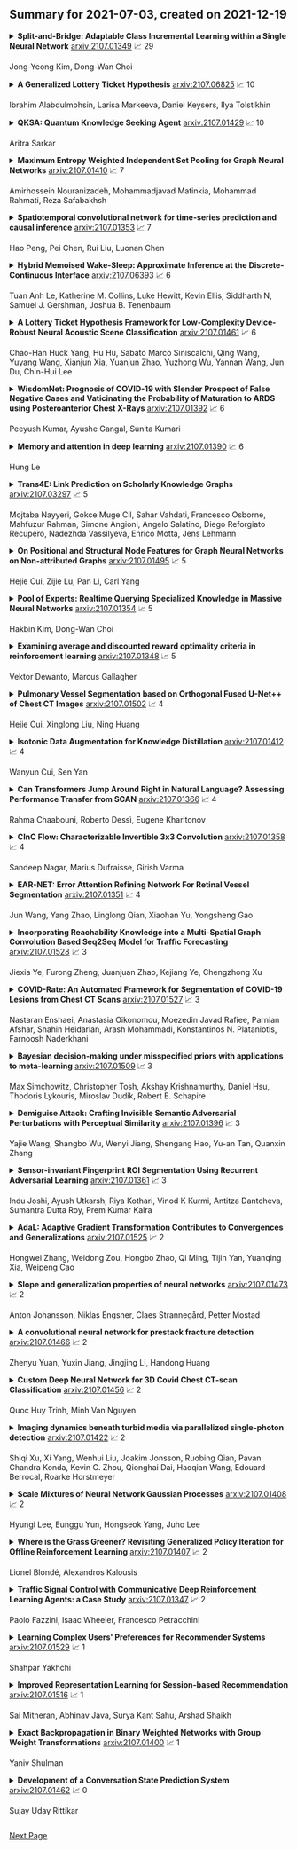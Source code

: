 ## Summary for 2021-07-03, created on 2021-12-19


<details><summary><b>Split-and-Bridge: Adaptable Class Incremental Learning within a Single Neural Network</b>
<a href="https://arxiv.org/abs/2107.01349">arxiv:2107.01349</a>
&#x1F4C8; 29 <br>
<p>Jong-Yeong Kim, Dong-Wan Choi</p></summary>
<p>

**Abstract:** Continual learning has been a major problem in the deep learning community, where the main challenge is how to effectively learn a series of newly arriving tasks without forgetting the knowledge of previous tasks. Initiated by Learning without Forgetting (LwF), many of the existing works report that knowledge distillation is effective to preserve the previous knowledge, and hence they commonly use a soft label for the old task, namely a knowledge distillation (KD) loss, together with a class label for the new task, namely a cross entropy (CE) loss, to form a composite loss for a single neural network. However, this approach suffers from learning the knowledge by a CE loss as a KD loss often more strongly influences the objective function when they are in a competitive situation within a single network. This could be a critical problem particularly in a class incremental scenario, where the knowledge across tasks as well as within the new task, both of which can only be acquired by a CE loss, is essentially learned due to the existence of a unified classifier. In this paper, we propose a novel continual learning method, called Split-and-Bridge, which can successfully address the above problem by partially splitting a neural network into two partitions for training the new task separated from the old task and re-connecting them for learning the knowledge across tasks. In our thorough experimental analysis, our Split-and-Bridge method outperforms the state-of-the-art competitors in KD-based continual learning.

</p>
</details>

<details><summary><b>A Generalized Lottery Ticket Hypothesis</b>
<a href="https://arxiv.org/abs/2107.06825">arxiv:2107.06825</a>
&#x1F4C8; 10 <br>
<p>Ibrahim Alabdulmohsin, Larisa Markeeva, Daniel Keysers, Ilya Tolstikhin</p></summary>
<p>

**Abstract:** We introduce a generalization to the lottery ticket hypothesis in which the notion of "sparsity" is relaxed by choosing an arbitrary basis in the space of parameters. We present evidence that the original results reported for the canonical basis continue to hold in this broader setting. We describe how structured pruning methods, including pruning units or factorizing fully-connected layers into products of low-rank matrices, can be cast as particular instances of this "generalized" lottery ticket hypothesis. The investigations reported here are preliminary and are provided to encourage further research along this direction.

</p>
</details>

<details><summary><b>QKSA: Quantum Knowledge Seeking Agent</b>
<a href="https://arxiv.org/abs/2107.01429">arxiv:2107.01429</a>
&#x1F4C8; 10 <br>
<p>Aritra Sarkar</p></summary>
<p>

**Abstract:** In this article we present the motivation and the core thesis towards the implementation of a Quantum Knowledge Seeking Agent (QKSA). QKSA is a general reinforcement learning agent that can be used to model classical and quantum dynamics. It merges ideas from universal artificial general intelligence, constructor theory and genetic programming to build a robust and general framework for testing the capabilities of the agent in a variety of environments. It takes the artificial life (or, animat) path to artificial general intelligence where a population of intelligent agents are instantiated to explore valid ways of modelling the perceptions. The multiplicity and survivability of the agents are defined by the fitness, with respect to the explainability and predictability, of a resource-bounded computational model of the environment. This general learning approach is then employed to model the physics of an environment based on subjective observer states of the agents. A specific case of quantum process tomography as a general modelling principle is presented. The various background ideas and a baseline formalism are discussed in this article which sets the groundwork for the implementations of the QKSA that are currently in active development.

</p>
</details>

<details><summary><b>Maximum Entropy Weighted Independent Set Pooling for Graph Neural Networks</b>
<a href="https://arxiv.org/abs/2107.01410">arxiv:2107.01410</a>
&#x1F4C8; 7 <br>
<p>Amirhossein Nouranizadeh, Mohammadjavad Matinkia, Mohammad Rahmati, Reza Safabakhsh</p></summary>
<p>

**Abstract:** In this paper, we propose a novel pooling layer for graph neural networks based on maximizing the mutual information between the pooled graph and the input graph. Since the maximum mutual information is difficult to compute, we employ the Shannon capacity of a graph as an inductive bias to our pooling method. More precisely, we show that the input graph to the pooling layer can be viewed as a representation of a noisy communication channel. For such a channel, sending the symbols belonging to an independent set of the graph yields a reliable and error-free transmission of information. We show that reaching the maximum mutual information is equivalent to finding a maximum weight independent set of the graph where the weights convey entropy contents. Through this communication theoretic standpoint, we provide a distinct perspective for posing the problem of graph pooling as maximizing the information transmission rate across a noisy communication channel, implemented by a graph neural network. We evaluate our method, referred to as Maximum Entropy Weighted Independent Set Pooling (MEWISPool), on graph classification tasks and the combinatorial optimization problem of the maximum independent set. Empirical results demonstrate that our method achieves the state-of-the-art and competitive results on graph classification tasks and the maximum independent set problem in several benchmark datasets.

</p>
</details>

<details><summary><b>Spatiotemporal convolutional network for time-series prediction and causal inference</b>
<a href="https://arxiv.org/abs/2107.01353">arxiv:2107.01353</a>
&#x1F4C8; 7 <br>
<p>Hao Peng, Pei Chen, Rui Liu, Luonan Chen</p></summary>
<p>

**Abstract:** Making predictions in a robust way is not easy for nonlinear systems. In this work, a neural network computing framework, i.e., a spatiotemporal convolutional network (STCN), was developed to efficiently and accurately render a multistep-ahead prediction of a time series by employing a spatial-temporal information (STI) transformation. The STCN combines the advantages of both the temporal convolutional network (TCN) and the STI equation, which maps the high-dimensional/spatial data to the future temporal values of a target variable, thus naturally providing the prediction of the target variable. From the observed variables, the STCN also infers the causal factors of the target variable in the sense of Granger causality, which are in turn selected as effective spatial information to improve the prediction robustness. The STCN was successfully applied to both benchmark systems and real-world datasets, all of which show superior and robust performance in multistep-ahead prediction, even when the data were perturbed by noise. From both theoretical and computational viewpoints, the STCN has great potential in practical applications in artificial intelligence (AI) or machine learning fields as a model-free method based only on the observed data, and also opens a new way to explore the observed high-dimensional data in a dynamical manner for machine learning.

</p>
</details>

<details><summary><b>Hybrid Memoised Wake-Sleep: Approximate Inference at the Discrete-Continuous Interface</b>
<a href="https://arxiv.org/abs/2107.06393">arxiv:2107.06393</a>
&#x1F4C8; 6 <br>
<p>Tuan Anh Le, Katherine M. Collins, Luke Hewitt, Kevin Ellis, Siddharth N, Samuel J. Gershman, Joshua B. Tenenbaum</p></summary>
<p>

**Abstract:** Modeling complex phenomena typically involves the use of both discrete and continuous variables. Such a setting applies across a wide range of problems, from identifying trends in time-series data to performing effective compositional scene understanding in images. Here, we propose Hybrid Memoised Wake-Sleep (HMWS), an algorithm for effective inference in such hybrid discrete-continuous models. Prior approaches to learning suffer as they need to perform repeated expensive inner-loop discrete inference. We build on a recent approach, Memoised Wake-Sleep (MWS), which alleviates part of the problem by memoising discrete variables, and extend it to allow for a principled and effective way to handle continuous variables by learning a separate recognition model used for importance-sampling based approximate inference and marginalization. We evaluate HMWS in the GP-kernel learning and 3D scene understanding domains, and show that it outperforms current state-of-the-art inference methods.

</p>
</details>

<details><summary><b>A Lottery Ticket Hypothesis Framework for Low-Complexity Device-Robust Neural Acoustic Scene Classification</b>
<a href="https://arxiv.org/abs/2107.01461">arxiv:2107.01461</a>
&#x1F4C8; 6 <br>
<p>Chao-Han Huck Yang, Hu Hu, Sabato Marco Siniscalchi, Qing Wang, Yuyang Wang, Xianjun Xia, Yuanjun Zhao, Yuzhong Wu, Yannan Wang, Jun Du, Chin-Hui Lee</p></summary>
<p>

**Abstract:** We propose a novel neural model compression strategy combining data augmentation, knowledge transfer, pruning, and quantization for device-robust acoustic scene classification (ASC). Specifically, we tackle the ASC task in a low-resource environment leveraging a recently proposed advanced neural network pruning mechanism, namely Lottery Ticket Hypothesis (LTH), to find a sub-network neural model associated with a small amount non-zero model parameters. The effectiveness of LTH for low-complexity acoustic modeling is assessed by investigating various data augmentation and compression schemes, and we report an efficient joint framework for low-complexity multi-device ASC, called \emph{Acoustic Lottery}. Acoustic Lottery could compress an ASC model up to $1/10^{4}$ and attain a superior performance (validation accuracy of 79.4% and Log loss of 0.64) compared to its not compressed seed model. All results reported in this work are based on a joint effort of four groups, namely GT-USTC-UKE-Tencent, aiming to address the "Low-Complexity Acoustic Scene Classification (ASC) with Multiple Devices" in the DCASE 2021 Challenge Task 1a.

</p>
</details>

<details><summary><b>WisdomNet: Prognosis of COVID-19 with Slender Prospect of False Negative Cases and Vaticinating the Probability of Maturation to ARDS using Posteroanterior Chest X-Rays</b>
<a href="https://arxiv.org/abs/2107.01392">arxiv:2107.01392</a>
&#x1F4C8; 6 <br>
<p>Peeyush Kumar, Ayushe Gangal, Sunita Kumari</p></summary>
<p>

**Abstract:** Coronavirus is a large virus family consisting of diverse viruses, some of which disseminate among mammals and others cause sickness among humans. COVID-19 is highly contagious and is rapidly spreading, rendering its early diagnosis of preeminent status. Researchers, medical specialists and organizations all over the globe have been working tirelessly to combat this virus and help in its containment. In this paper, a novel neural network called WisdomNet has been proposed, for the diagnosis of COVID-19 using chest X-rays. The WisdomNet uses the concept of Wisdom of Crowds as its founding idea. It is a two-layered convolutional Neural Network (CNN), which takes chest x-ray images as input. Both layers of the proposed neural network consist of a number of neural networks each. The dataset used for this study consists of chest x-ray images of COVID-19 positive patients, compiled and shared by Dr. Cohen on GitHub, and the chest x-ray images of healthy lungs and lungs affected by viral and bacterial pneumonia were obtained from Kaggle. The network not only pinpoints the presence of COVID-19, but also gives the probability of the disease maturing into Acute Respiratory Distress Syndrome (ARDS). Thus, predicting the progression of the disease in the COVID-19 positive patients. The network also slender the occurrences of false negative cases by employing a high threshold value, thus aids in curbing the spread of the disease and gives an accuracy of 100% for successfully predicting COVID-19 among the chest x-rays of patients affected with COVID-19, bacterial and viral pneumonia.

</p>
</details>

<details><summary><b>Memory and attention in deep learning</b>
<a href="https://arxiv.org/abs/2107.01390">arxiv:2107.01390</a>
&#x1F4C8; 6 <br>
<p>Hung Le</p></summary>
<p>

**Abstract:** Intelligence necessitates memory. Without memory, humans fail to perform various nontrivial tasks such as reading novels, playing games or solving maths. As the ultimate goal of machine learning is to derive intelligent systems that learn and act automatically just like human, memory construction for machine is inevitable. Artificial neural networks model neurons and synapses in the brain by interconnecting computational units via weights, which is a typical class of machine learning algorithms that resembles memory structure. Their descendants with more complicated modeling techniques (a.k.a deep learning) have been successfully applied to many practical problems and demonstrated the importance of memory in the learning process of machinery systems. Recent progresses on modeling memory in deep learning have revolved around external memory constructions, which are highly inspired by computational Turing models and biological neuronal systems. Attention mechanisms are derived to support acquisition and retention operations on the external memory. Despite the lack of theoretical foundations, these approaches have shown promises to help machinery systems reach a higher level of intelligence. The aim of this thesis is to advance the understanding on memory and attention in deep learning. Its contributions include: (i) presenting a collection of taxonomies for memory, (ii) constructing new memory-augmented neural networks (MANNs) that support multiple control and memory units, (iii) introducing variability via memory in sequential generative models, (iv) searching for optimal writing operations to maximise the memorisation capacity in slot-based memory networks, and (v) simulating the Universal Turing Machine via Neural Stored-program Memory-a new kind of external memory for neural networks.

</p>
</details>

<details><summary><b>Trans4E: Link Prediction on Scholarly Knowledge Graphs</b>
<a href="https://arxiv.org/abs/2107.03297">arxiv:2107.03297</a>
&#x1F4C8; 5 <br>
<p>Mojtaba Nayyeri, Gokce Muge Cil, Sahar Vahdati, Francesco Osborne, Mahfuzur Rahman, Simone Angioni, Angelo Salatino, Diego Reforgiato Recupero, Nadezhda Vassilyeva, Enrico Motta, Jens Lehmann</p></summary>
<p>

**Abstract:** The incompleteness of Knowledge Graphs (KGs) is a crucial issue affecting the quality of AI-based services. In the scholarly domain, KGs describing research publications typically lack important information, hindering our ability to analyse and predict research dynamics. In recent years, link prediction approaches based on Knowledge Graph Embedding models became the first aid for this issue. In this work, we present Trans4E, a novel embedding model that is particularly fit for KGs which include N to M relations with N$\gg$M. This is typical for KGs that categorize a large number of entities (e.g., research articles, patents, persons) according to a relatively small set of categories. Trans4E was applied on two large-scale knowledge graphs, the Academia/Industry DynAmics (AIDA) and Microsoft Academic Graph (MAG), for completing the information about Fields of Study (e.g., 'neural networks', 'machine learning', 'artificial intelligence'), and affiliation types (e.g., 'education', 'company', 'government'), improving the scope and accuracy of the resulting data. We evaluated our approach against alternative solutions on AIDA, MAG, and four other benchmarks (FB15k, FB15k-237, WN18, and WN18RR). Trans4E outperforms the other models when using low embedding dimensions and obtains competitive results in high dimensions.

</p>
</details>

<details><summary><b>On Positional and Structural Node Features for Graph Neural Networks on Non-attributed Graphs</b>
<a href="https://arxiv.org/abs/2107.01495">arxiv:2107.01495</a>
&#x1F4C8; 5 <br>
<p>Hejie Cui, Zijie Lu, Pan Li, Carl Yang</p></summary>
<p>

**Abstract:** Graph neural networks (GNNs) have been widely used in various graph-related problems such as node classification and graph classification, where the superior performance is mainly established when natural node features are available. However, it is not well understood how GNNs work without natural node features, especially regarding the various ways to construct artificial ones. In this paper, we point out the two types of artificial node features,i.e., positional and structural node features, and provide insights on why each of them is more appropriate for certain tasks,i.e., positional node classification, structural node classification, and graph classification. Extensive experimental results on 10 benchmark datasets validate our insights, thus leading to a practical guideline on the choices between different artificial node features for GNNs on non-attributed graphs. The code is available at https://github.com/zjzijielu/gnn-exp/.

</p>
</details>

<details><summary><b>Pool of Experts: Realtime Querying Specialized Knowledge in Massive Neural Networks</b>
<a href="https://arxiv.org/abs/2107.01354">arxiv:2107.01354</a>
&#x1F4C8; 5 <br>
<p>Hakbin Kim, Dong-Wan Choi</p></summary>
<p>

**Abstract:** In spite of the great success of deep learning technologies, training and delivery of a practically serviceable model is still a highly time-consuming process. Furthermore, a resulting model is usually too generic and heavyweight, and hence essentially goes through another expensive model compression phase to fit in a resource-limited device like embedded systems. Inspired by the fact that a machine learning task specifically requested by mobile users is often much simpler than it is supported by a massive generic model, this paper proposes a framework, called Pool of Experts (PoE), that instantly builds a lightweight and task-specific model without any training process. For a realtime model querying service, PoE first extracts a pool of primitive components, called experts, from a well-trained and sufficiently generic network by exploiting a novel conditional knowledge distillation method, and then performs our train-free knowledge consolidation to quickly combine necessary experts into a lightweight network for a target task. Thanks to this train-free property, in our thorough empirical study, PoE can build a fairly accurate yet compact model in a realtime manner, whereas it takes a few minutes per query for the other training methods to achieve a similar level of the accuracy.

</p>
</details>

<details><summary><b>Examining average and discounted reward optimality criteria in reinforcement learning</b>
<a href="https://arxiv.org/abs/2107.01348">arxiv:2107.01348</a>
&#x1F4C8; 5 <br>
<p>Vektor Dewanto, Marcus Gallagher</p></summary>
<p>

**Abstract:** In reinforcement learning (RL), the goal is to obtain an optimal policy, for which the optimality criterion is fundamentally important. Two major optimality criteria are average and discounted rewards, where the later is typically considered as an approximation to the former. While the discounted reward is more popular, it is problematic to apply in environments that have no natural notion of discounting. This motivates us to revisit a) the progression of optimality criteria in dynamic programming, b) justification for and complication of an artificial discount factor, and c) benefits of directly maximizing the average reward. Our contributions include a thorough examination of the relationship between average and discounted rewards, as well as a discussion of their pros and cons in RL. We emphasize that average-reward RL methods possess the ingredient and mechanism for developing the general discounting-free optimality criterion (Veinott, 1969) in RL.

</p>
</details>

<details><summary><b>Pulmonary Vessel Segmentation based on Orthogonal Fused U-Net++ of Chest CT Images</b>
<a href="https://arxiv.org/abs/2107.01502">arxiv:2107.01502</a>
&#x1F4C8; 4 <br>
<p>Hejie Cui, Xinglong Liu, Ning Huang</p></summary>
<p>

**Abstract:** Pulmonary vessel segmentation is important for clinical diagnosis of pulmonary diseases, while is also challenging due to the complicated structure. In this work, we present an effective framework and refinement process of pulmonary vessel segmentation from chest computed tomographic (CT) images. The key to our approach is a 2.5D segmentation network applied from three orthogonal axes, which presents a robust and fully automated pulmonary vessel segmentation result with lower network complexity and memory usage compared to 3D networks. The slice radius is introduced to convolve the adjacent information of the center slice and the multi-planar fusion optimizes the presentation of intra- and inter- slice features. Besides, the tree-like structure of the pulmonary vessel is extracted in the post-processing process, which is used for segmentation refining and pruning. In the evaluation experiments, three fusion methods are tested and the most promising one is compared with the state-of-the-art 2D and 3D structures on 300 cases of lung images randomly selected from LIDC dataset. Our method outperforms other network structures by a large margin and achieves by far the highest average DICE score of 0.9272 and precision of 0.9310, as per our knowledge from the pulmonary vessel segmentation models available in the literature.

</p>
</details>

<details><summary><b>Isotonic Data Augmentation for Knowledge Distillation</b>
<a href="https://arxiv.org/abs/2107.01412">arxiv:2107.01412</a>
&#x1F4C8; 4 <br>
<p>Wanyun Cui, Sen Yan</p></summary>
<p>

**Abstract:** Knowledge distillation uses both real hard labels and soft labels predicted by teacher models as supervision. Intuitively, we expect the soft labels and hard labels to be concordant w.r.t. their orders of probabilities. However, we found critical order violations between hard labels and soft labels in augmented samples. For example, for an augmented sample $x=0.7*panda+0.3*cat$, we expect the order of meaningful soft labels to be $P_\text{soft}(panda|x)>P_\text{soft}(cat|x)>P_\text{soft}(other|x)$. But real soft labels usually violate the order, e.g. $P_\text{soft}(tiger|x)>P_\text{soft}(panda|x)>P_\text{soft}(cat|x)$. We attribute this to the unsatisfactory generalization ability of the teacher, which leads to the prediction error of augmented samples. Empirically, we found the violations are common and injure the knowledge transfer. In this paper, we introduce order restrictions to data augmentation for knowledge distillation, which is denoted as isotonic data augmentation (IDA). We use isotonic regression (IR) -- a classic technique from statistics -- to eliminate the order violations. We show that IDA can be modeled as a tree-structured IR problem. We thereby adapt the classical IRT-BIN algorithm for optimal solutions with $O(c \log c)$ time complexity, where $c$ is the number of labels. In order to further reduce the time complexity, we also propose a GPU-friendly approximation with linear time complexity. We have verified on variant datasets and data augmentation techniques that our proposed IDA algorithms effectively increases the accuracy of knowledge distillation by eliminating the rank violations.

</p>
</details>

<details><summary><b>Can Transformers Jump Around Right in Natural Language? Assessing Performance Transfer from SCAN</b>
<a href="https://arxiv.org/abs/2107.01366">arxiv:2107.01366</a>
&#x1F4C8; 4 <br>
<p>Rahma Chaabouni, Roberto Dessì, Eugene Kharitonov</p></summary>
<p>

**Abstract:** Despite their practical success, modern seq2seq architectures are unable to generalize systematically on several SCAN tasks. Hence, it is not clear if SCAN-style compositional generalization is useful in realistic NLP tasks. In this work, we study the benefit that such compositionality brings about to several machine translation tasks. We present several focused modifications of Transformer that greatly improve generalization capabilities on SCAN and select one that remains on par with a vanilla Transformer on a standard machine translation (MT) task. Next, we study its performance in low-resource settings and on a newly introduced distribution-shifted English-French translation task. Overall, we find that improvements of a SCAN-capable model do not directly transfer to the resource-rich MT setup. In contrast, in the low-resource setup, general modifications lead to an improvement of up to 13.1% BLEU score w.r.t. a vanilla Transformer. Similarly, an improvement of 14% in an accuracy-based metric is achieved in the introduced compositional English-French translation task. This provides experimental evidence that the compositional generalization assessed in SCAN is particularly useful in resource-starved and domain-shifted scenarios.

</p>
</details>

<details><summary><b>CInC Flow: Characterizable Invertible 3x3 Convolution</b>
<a href="https://arxiv.org/abs/2107.01358">arxiv:2107.01358</a>
&#x1F4C8; 4 <br>
<p>Sandeep Nagar, Marius Dufraisse, Girish Varma</p></summary>
<p>

**Abstract:** Normalizing flows are an essential alternative to GANs for generative modelling, which can be optimized directly on the maximum likelihood of the dataset. They also allow computation of the exact latent vector corresponding to an image since they are composed of invertible transformations. However, the requirement of invertibility of the transformation prevents standard and expressive neural network models such as CNNs from being directly used. Emergent convolutions were proposed to construct an invertible 3$\times$3 CNN layer using a pair of masked CNN layers, making them inefficient. We study conditions such that 3$\times$3 CNNs are invertible, allowing them to construct expressive normalizing flows. We derive necessary and sufficient conditions on a padded CNN for it to be invertible. Our conditions for invertibility are simple, can easily be maintained during the training process. Since we require only a single CNN layer for every effective invertible CNN layer, our approach is more efficient than emerging convolutions. We also proposed a coupling method, Quad-coupling. We benchmark our approach and show similar performance results to emergent convolutions while improving the model's efficiency.

</p>
</details>

<details><summary><b>EAR-NET: Error Attention Refining Network For Retinal Vessel Segmentation</b>
<a href="https://arxiv.org/abs/2107.01351">arxiv:2107.01351</a>
&#x1F4C8; 4 <br>
<p>Jun Wang, Yang Zhao, Linglong Qian, Xiaohan Yu, Yongsheng Gao</p></summary>
<p>

**Abstract:** The precise detection of blood vessels in retinal images is crucial to the early diagnosis of the retinal vascular diseases, e.g., diabetic, hypertensive and solar retinopathies. Existing works often fail in predicting the abnormal areas, e.g, sudden brighter and darker areas and are inclined to predict a pixel to background due to the significant class imbalance, leading to high accuracy and specificity while low sensitivity. To that end, we propose a novel error attention refining network (ERA-Net) that is capable of learning and predicting the potential false predictions in a two-stage manner for effective retinal vessel segmentation. The proposed ERA-Net in the refine stage drives the model to focus on and refine the segmentation errors produced in the initial training stage. To achieve this, unlike most previous attention approaches that run in an unsupervised manner, we introduce a novel error attention mechanism which considers the differences between the ground truth and the initial segmentation masks as the ground truth to supervise the attention map learning. Experimental results demonstrate that our method achieves state-of-the-art performance on two common retinal blood vessel datasets.

</p>
</details>

<details><summary><b>Incorporating Reachability Knowledge into a Multi-Spatial Graph Convolution Based Seq2Seq Model for Traffic Forecasting</b>
<a href="https://arxiv.org/abs/2107.01528">arxiv:2107.01528</a>
&#x1F4C8; 3 <br>
<p>Jiexia Ye, Furong Zheng, Juanjuan Zhao, Kejiang Ye, Chengzhong Xu</p></summary>
<p>

**Abstract:** Accurate traffic state prediction is the foundation of transportation control and guidance. It is very challenging due to the complex spatiotemporal dependencies in traffic data. Existing works cannot perform well for multi-step traffic prediction that involves long future time period. The spatiotemporal information dilution becomes serve when the time gap between input step and predicted step is large, especially when traffic data is not sufficient or noisy. To address this issue, we propose a multi-spatial graph convolution based Seq2Seq model. Our main novelties are three aspects: (1) We enrich the spatiotemporal information of model inputs by fusing multi-view features (time, location and traffic states) (2) We build multiple kinds of spatial correlations based on both prior knowledge and data-driven knowledge to improve model performance especially in insufficient or noisy data cases. (3) A spatiotemporal attention mechanism based on reachability knowledge is novelly designed to produce high-level features fed into decoder of Seq2Seq directly to ease information dilution. Our model is evaluated on two real world traffic datasets and achieves better performance than other competitors.

</p>
</details>

<details><summary><b>COVID-Rate: An Automated Framework for Segmentation of COVID-19 Lesions from Chest CT Scans</b>
<a href="https://arxiv.org/abs/2107.01527">arxiv:2107.01527</a>
&#x1F4C8; 3 <br>
<p>Nastaran Enshaei, Anastasia Oikonomou, Moezedin Javad Rafiee, Parnian Afshar, Shahin Heidarian, Arash Mohammadi, Konstantinos N. Plataniotis, Farnoosh Naderkhani</p></summary>
<p>

**Abstract:** Novel Coronavirus disease (COVID-19) is a highly contagious respiratory infection that has had devastating effects on the world. Recently, new COVID-19 variants are emerging making the situation more challenging and threatening. Evaluation and quantification of COVID-19 lung abnormalities based on chest Computed Tomography (CT) scans can help determining the disease stage, efficiently allocating limited healthcare resources, and making informed treatment decisions. During pandemic era, however, visual assessment and quantification of COVID-19 lung lesions by expert radiologists become expensive and prone to error, which raises an urgent quest to develop practical autonomous solutions. In this context, first, the paper introduces an open access COVID-19 CT segmentation dataset containing 433 CT images from 82 patients that have been annotated by an expert radiologist. Second, a Deep Neural Network (DNN)-based framework is proposed, referred to as the COVID-Rate, that autonomously segments lung abnormalities associated with COVID-19 from chest CT scans. Performance of the proposed COVID-Rate framework is evaluated through several experiments based on the introduced and external datasets. The results show a dice score of 0:802 and specificity and sensitivity of 0:997 and 0:832, respectively. Furthermore, the results indicate that the COVID-Rate model can efficiently segment COVID-19 lesions in both 2D CT images and whole lung volumes. Results on the external dataset illustrate generalization capabilities of the COVID-Rate model to CT images obtained from a different scanner.

</p>
</details>

<details><summary><b>Bayesian decision-making under misspecified priors with applications to meta-learning</b>
<a href="https://arxiv.org/abs/2107.01509">arxiv:2107.01509</a>
&#x1F4C8; 3 <br>
<p>Max Simchowitz, Christopher Tosh, Akshay Krishnamurthy, Daniel Hsu, Thodoris Lykouris, Miroslav Dudík, Robert E. Schapire</p></summary>
<p>

**Abstract:** Thompson sampling and other Bayesian sequential decision-making algorithms are among the most popular approaches to tackle explore/exploit trade-offs in (contextual) bandits. The choice of prior in these algorithms offers flexibility to encode domain knowledge but can also lead to poor performance when misspecified. In this paper, we demonstrate that performance degrades gracefully with misspecification. We prove that the expected reward accrued by Thompson sampling (TS) with a misspecified prior differs by at most $\tilde{\mathcal{O}}(H^2 ε)$ from TS with a well specified prior, where $ε$ is the total-variation distance between priors and $H$ is the learning horizon. Our bound does not require the prior to have any parametric form. For priors with bounded support, our bound is independent of the cardinality or structure of the action space, and we show that it is tight up to universal constants in the worst case.
  Building on our sensitivity analysis, we establish generic PAC guarantees for algorithms in the recently studied Bayesian meta-learning setting and derive corollaries for various families of priors. Our results generalize along two axes: (1) they apply to a broader family of Bayesian decision-making algorithms, including a Monte-Carlo implementation of the knowledge gradient algorithm (KG), and (2) they apply to Bayesian POMDPs, the most general Bayesian decision-making setting, encompassing contextual bandits as a special case. Through numerical simulations, we illustrate how prior misspecification and the deployment of one-step look-ahead (as in KG) can impact the convergence of meta-learning in multi-armed and contextual bandits with structured and correlated priors.

</p>
</details>

<details><summary><b>Demiguise Attack: Crafting Invisible Semantic Adversarial Perturbations with Perceptual Similarity</b>
<a href="https://arxiv.org/abs/2107.01396">arxiv:2107.01396</a>
&#x1F4C8; 3 <br>
<p>Yajie Wang, Shangbo Wu, Wenyi Jiang, Shengang Hao, Yu-an Tan, Quanxin Zhang</p></summary>
<p>

**Abstract:** Deep neural networks (DNNs) have been found to be vulnerable to adversarial examples. Adversarial examples are malicious images with visually imperceptible perturbations. While these carefully crafted perturbations restricted with tight $\Lp$ norm bounds are small, they are still easily perceivable by humans. These perturbations also have limited success rates when attacking black-box models or models with defenses like noise reduction filters. To solve these problems, we propose Demiguise Attack, crafting ``unrestricted'' perturbations with Perceptual Similarity. Specifically, we can create powerful and photorealistic adversarial examples by manipulating semantic information based on Perceptual Similarity. Adversarial examples we generate are friendly to the human visual system (HVS), although the perturbations are of large magnitudes. We extend widely-used attacks with our approach, enhancing adversarial effectiveness impressively while contributing to imperceptibility. Extensive experiments show that the proposed method not only outperforms various state-of-the-art attacks in terms of fooling rate, transferability, and robustness against defenses but can also improve attacks effectively. In addition, we also notice that our implementation can simulate illumination and contrast changes that occur in real-world scenarios, which will contribute to exposing the blind spots of DNNs.

</p>
</details>

<details><summary><b>Sensor-invariant Fingerprint ROI Segmentation Using Recurrent Adversarial Learning</b>
<a href="https://arxiv.org/abs/2107.01361">arxiv:2107.01361</a>
&#x1F4C8; 3 <br>
<p>Indu Joshi, Ayush Utkarsh, Riya Kothari, Vinod K Kurmi, Antitza Dantcheva, Sumantra Dutta Roy, Prem Kumar Kalra</p></summary>
<p>

**Abstract:** A fingerprint region of interest (roi) segmentation algorithm is designed to separate the foreground fingerprint from the background noise. All the learning based state-of-the-art fingerprint roi segmentation algorithms proposed in the literature are benchmarked on scenarios when both training and testing databases consist of fingerprint images acquired from the same sensors. However, when testing is conducted on a different sensor, the segmentation performance obtained is often unsatisfactory. As a result, every time a new fingerprint sensor is used for testing, the fingerprint roi segmentation model needs to be re-trained with the fingerprint image acquired from the new sensor and its corresponding manually marked ROI. Manually marking fingerprint ROI is expensive because firstly, it is time consuming and more importantly, requires domain expertise. In order to save the human effort in generating annotations required by state-of-the-art, we propose a fingerprint roi segmentation model which aligns the features of fingerprint images derived from the unseen sensor such that they are similar to the ones obtained from the fingerprints whose ground truth roi masks are available for training. Specifically, we propose a recurrent adversarial learning based feature alignment network that helps the fingerprint roi segmentation model to learn sensor-invariant features. Consequently, sensor-invariant features learnt by the proposed roi segmentation model help it to achieve improved segmentation performance on fingerprints acquired from the new sensor. Experiments on publicly available FVC databases demonstrate the efficacy of the proposed work.

</p>
</details>

<details><summary><b>AdaL: Adaptive Gradient Transformation Contributes to Convergences and Generalizations</b>
<a href="https://arxiv.org/abs/2107.01525">arxiv:2107.01525</a>
&#x1F4C8; 2 <br>
<p>Hongwei Zhang, Weidong Zou, Hongbo Zhao, Qi Ming, Tijin Yan, Yuanqing Xia, Weipeng Cao</p></summary>
<p>

**Abstract:** Adaptive optimization methods have been widely used in deep learning. They scale the learning rates adaptively according to the past gradient, which has been shown to be effective to accelerate the convergence. However, they suffer from poor generalization performance compared with SGD. Recent studies point that smoothing exponential gradient noise leads to generalization degeneration phenomenon. Inspired by this, we propose AdaL, with a transformation on the original gradient. AdaL accelerates the convergence by amplifying the gradient in the early stage, as well as dampens the oscillation and stabilizes the optimization by shrinking the gradient later. Such modification alleviates the smoothness of gradient noise, which produces better generalization performance. We have theoretically proved the convergence of AdaL and demonstrated its effectiveness on several benchmarks.

</p>
</details>

<details><summary><b>Slope and generalization properties of neural networks</b>
<a href="https://arxiv.org/abs/2107.01473">arxiv:2107.01473</a>
&#x1F4C8; 2 <br>
<p>Anton Johansson, Niklas Engsner, Claes Strannegård, Petter Mostad</p></summary>
<p>

**Abstract:** Neural networks are very successful tools in for example advanced classification. From a statistical point of view, fitting a neural network may be seen as a kind of regression, where we seek a function from the input space to a space of classification probabilities that follows the "general" shape of the data, but avoids overfitting by avoiding memorization of individual data points. In statistics, this can be done by controlling the geometric complexity of the regression function. We propose to do something similar when fitting neural networks by controlling the slope of the network.
  After defining the slope and discussing some of its theoretical properties, we go on to show empirically in examples, using ReLU networks, that the distribution of the slope of a well-trained neural network classifier is generally independent of the width of the layers in a fully connected network, and that the mean of the distribution only has a weak dependence on the model architecture in general. The slope is of similar size throughout the relevant volume, and varies smoothly. It also behaves as predicted in rescaling examples. We discuss possible applications of the slope concept, such as using it as a part of the loss function or stopping criterion during network training, or ranking data sets in terms of their complexity.

</p>
</details>

<details><summary><b>A convolutional neural network for prestack fracture detection</b>
<a href="https://arxiv.org/abs/2107.01466">arxiv:2107.01466</a>
&#x1F4C8; 2 <br>
<p>Zhenyu Yuan, Yuxin Jiang, Jingjing Li, Handong Huang</p></summary>
<p>

**Abstract:** Fractures are widely developed in hydrocarbon reservoirs and constitute the accumulation spaces and transport channels of oil and gas. Fracture detection is a fundamental task for reservoir characterization. From prestack seismic gathers, anisotropic analysis and inversion were commonly applied to characterize the dominant orientations and relative intensities of fractures. However, the existing methods were mostly based on the vertical aligned facture hypothesis, it is impossible for them to recognize fracture dip. Furthermore, it is difficult or impractical for existing methods to attain the real fracture densities. Based on data-driven deep learning, this paper designed a convolutional neural network to perform prestack fracture detection. Capitalizing on the connections between seismic responses and fracture parameters, a suitable azimuth dataset was firstly generated through fracture effective medium modeling and anisotropic plane wave analyzing. Then a multi-input and multi-output convolutional neural network was constructed to simultaneously detect fracture density, dip and strike azimuth. The application on a practical survey validated the effectiveness of the proposed CNN model.

</p>
</details>

<details><summary><b>Custom Deep Neural Network for 3D Covid Chest CT-scan Classification</b>
<a href="https://arxiv.org/abs/2107.01456">arxiv:2107.01456</a>
&#x1F4C8; 2 <br>
<p>Quoc Huy Trinh, Minh Van Nguyen</p></summary>
<p>

**Abstract:** 3D CT-scan base on chest is one of the controversial topisc of the researcher nowadays. There are many tasks to diagnose the disease through CT-scan images, include Covid19. In this paper, we propose a method that custom and combine Deep Neural Network to classify the series of 3D CT-scans chest images. In our methods, we experiment with 2 backbones is DenseNet 121 and ResNet 101. In this proposal, we separate the experiment into 2 tasks, one is for 2 backbones combination of ResNet and DenseNet, one is for DenseNet backbones combination.

</p>
</details>

<details><summary><b>Imaging dynamics beneath turbid media via parallelized single-photon detection</b>
<a href="https://arxiv.org/abs/2107.01422">arxiv:2107.01422</a>
&#x1F4C8; 2 <br>
<p>Shiqi Xu, Xi Yang, Wenhui Liu, Joakim Jonsson, Ruobing Qian, Pavan Chandra Konda, Kevin C. Zhou, Qionghai Dai, Haoqian Wang, Edouard Berrocal, Roarke Horstmeyer</p></summary>
<p>

**Abstract:** Noninvasive optical imaging through dynamic scattering media has numerous important biomedical applications but still remains a challenging task. While standard methods aim to form images based upon optical absorption or fluorescent emission, it is also well-established that the temporal correlation of scattered coherent light diffuses through tissue much like optical intensity. Few works to date, however, have aimed to experimentally measure and process such data to demonstrate deep-tissue imaging of decorrelation dynamics. In this work, we take advantage of a single-photon avalanche diode (SPAD) array camera, with over one thousand detectors, to simultaneously detect speckle fluctuations at the single-photon level from 12 different phantom tissue surface locations delivered via a customized fiber bundle array. We then apply a deep neural network to convert the acquired single-photon measurements into video of scattering dynamics beneath rapidly decorrelating liquid tissue phantoms. We demonstrate the ability to record video of dynamic events occurring 5-8 mm beneath a decorrelating tissue phantom with mm-scale resolution and at a 2.5-10 Hz frame rate.

</p>
</details>

<details><summary><b>Scale Mixtures of Neural Network Gaussian Processes</b>
<a href="https://arxiv.org/abs/2107.01408">arxiv:2107.01408</a>
&#x1F4C8; 2 <br>
<p>Hyungi Lee, Eunggu Yun, Hongseok Yang, Juho Lee</p></summary>
<p>

**Abstract:** Recent works have revealed that infinitely-wide feed-forward or recurrent neural networks of any architecture correspond to Gaussian processes referred to as $\mathrm{NNGP}$. While these works have extended the class of neural networks converging to Gaussian processes significantly, however, there has been little focus on broadening the class of stochastic processes that such neural networks converge to. In this work, inspired by the scale mixture of Gaussian random variables, we propose the scale mixture of $\mathrm{NNGP}$ for which we introduce a prior distribution on the scale of the last-layer parameters. We show that simply introducing a scale prior on the last-layer parameters can turn infinitely-wide neural networks of any architecture into a richer class of stochastic processes. Especially, with certain scale priors, we obtain heavy-tailed stochastic processes, and we recover Student's $t$ processes in the case of inverse gamma priors. We further analyze the distributions of the neural networks initialized with our prior setting and trained with gradient descents and obtain similar results as for $\mathrm{NNGP}$. We present a practical posterior-inference algorithm for the scale mixture of $\mathrm{NNGP}$ and empirically demonstrate its usefulness on regression and classification tasks.

</p>
</details>

<details><summary><b>Where is the Grass Greener? Revisiting Generalized Policy Iteration for Offline Reinforcement Learning</b>
<a href="https://arxiv.org/abs/2107.01407">arxiv:2107.01407</a>
&#x1F4C8; 2 <br>
<p>Lionel Blondé, Alexandros Kalousis</p></summary>
<p>

**Abstract:** The performance of state-of-the-art baselines in the offline RL regime varies widely over the spectrum of dataset qualities, ranging from "far-from-optimal" random data to "close-to-optimal" expert demonstrations. We re-implement these under a fair, unified, and highly factorized framework, and show that when a given baseline outperforms its competing counterparts on one end of the spectrum, it never does on the other end. This consistent trend prevents us from naming a victor that outperforms the rest across the board. We attribute the asymmetry in performance between the two ends of the quality spectrum to the amount of inductive bias injected into the agent to entice it to posit that the behavior underlying the offline dataset is optimal for the task. The more bias is injected, the higher the agent performs, provided the dataset is close-to-optimal. Otherwise, its effect is brutally detrimental. Adopting an advantage-weighted regression template as base, we conduct an investigation which corroborates that injections of such optimality inductive bias, when not done parsimoniously, makes the agent subpar in the datasets it was dominant as soon as the offline policy is sub-optimal. In an effort to design methods that perform well across the whole spectrum, we revisit the generalized policy iteration scheme for the offline regime, and study the impact of nine distinct newly-introduced proposal distributions over actions, involved in proposed generalization of the policy evaluation and policy improvement update rules. We show that certain orchestrations strike the right balance and can improve the performance on one end of the spectrum without harming it on the other end.

</p>
</details>

<details><summary><b>Traffic Signal Control with Communicative Deep Reinforcement Learning Agents: a Case Study</b>
<a href="https://arxiv.org/abs/2107.01347">arxiv:2107.01347</a>
&#x1F4C8; 2 <br>
<p>Paolo Fazzini, Isaac Wheeler, Francesco Petracchini</p></summary>
<p>

**Abstract:** In this work we analyze Multi-Agent Advantage Actor-Critic (MA2C) a recently proposed multi-agent reinforcement learning algorithm that can be applied to adaptive traffic signal control (ATSC) problems. To evaluate its potential we compare MA2C with Independent Advantage Actor-Critic (IA2C) and other Reinforcement Learning or heuristic based algorithms. Specifically, we analyze MA2C theoretically with the framework provided by non-Markov decision processes, which allows a deeper insight of the algorithm, and we critically examine the effectiveness and the robustness of the method by testing it in two traffic areas located in Bologna (Italy) simulated in SUMO, a software modeling tool for ATSC problems. Our results indicate that MA2C, trained with pseudo-random vehicle flows, is a promising technique able to outperform the alternative methods.

</p>
</details>

<details><summary><b>Learning Complex Users' Preferences for Recommender Systems</b>
<a href="https://arxiv.org/abs/2107.01529">arxiv:2107.01529</a>
&#x1F4C8; 1 <br>
<p>Shahpar Yakhchi</p></summary>
<p>

**Abstract:** Recommender systems (RSs) have emerged as very useful tools to help customers with their decision-making process, find items of their interest, and alleviate the information overload problem. There are two different lines of approaches in RSs: (1) general recommenders with the main goal of discovering long-term users' preferences, and (2) sequential recommenders with the main focus of capturing short-term users' preferences in a session of user-item interaction (here, a session refers to a record of purchasing multiple items in one shopping event). While considering short-term users' preferences may satisfy their current needs and interests, long-term users' preferences provide users with the items that they may interact with, eventually. In this thesis, we first focus on improving the performance of general RSs. Most of the existing general RSs tend to exploit the users' rating patterns on common items to detect similar users. The data sparsity problem (i.e. the lack of available information) is one of the major challenges for the current general RSs, and they may fail to have any recommendations when there are no common items of interest among users. We call this problem data sparsity with no feedback on common items (DSW-n-FCI). To overcome this problem, we propose a personality-based RS in which similar users are identified based on the similarity of their personality traits.

</p>
</details>

<details><summary><b>Improved Representation Learning for Session-based Recommendation</b>
<a href="https://arxiv.org/abs/2107.01516">arxiv:2107.01516</a>
&#x1F4C8; 1 <br>
<p>Sai Mitheran, Abhinav Java, Surya Kant Sahu, Arshad Shaikh</p></summary>
<p>

**Abstract:** Session-based recommendation systems suggest relevant items to users by modeling user behavior and preferences using short-term anonymous sessions. Existing methods leverage Graph Neural Networks (GNNs) that propagate and aggregate information from neighboring nodes i.e., local message passing. Such graph-based architectures have representational limits, as a single sub-graph is susceptible to overfit the sequential dependencies instead of accounting for complex transitions between items in different sessions. We propose using a Transformer in combination with a target attentive GNN, which allows richer Representation Learning. Our experimental results and ablation show that our proposed method is competitive with the existing methods on real-world benchmark datasets, improving on graph-based hypotheses.

</p>
</details>

<details><summary><b>Exact Backpropagation in Binary Weighted Networks with Group Weight Transformations</b>
<a href="https://arxiv.org/abs/2107.01400">arxiv:2107.01400</a>
&#x1F4C8; 1 <br>
<p>Yaniv Shulman</p></summary>
<p>

**Abstract:** Quantization based model compression serves as high performing and fast approach for inference that yields models which are highly compressed when compared to their full-precision floating point counterparts. The most extreme quantization is a 1-bit representation of parameters such that they have only two possible values, typically -1(0) or +1, enabling efficient implementation of the ubiquitous dot product using only additions. The main contribution of this work is the introduction of a method to smooth the combinatorial problem of determining a binary vector of weights to minimize the expected loss for a given objective by means of empirical risk minimization with backpropagation. This is achieved by approximating a multivariate binary state over the weights utilizing a deterministic and differentiable transformation of real-valued, continuous parameters. The proposed method adds little overhead in training, can be readily applied without any substantial modifications to the original architecture, does not introduce additional saturating nonlinearities or auxiliary losses, and does not prohibit applying other methods for binarizing the activations. Contrary to common assertions made in the literature, it is demonstrated that binary weighted networks can train well with the same standard optimization techniques and similar hyperparameter settings as their full-precision counterparts, specifically momentum SGD with large learning rates and $L_2$ regularization. To conclude experiments demonstrate the method performs remarkably well across a number of inductive image classification tasks with various architectures compared to their full-precision counterparts. The source code is publicly available at https://bitbucket.org/YanivShu/binary_weighted_networks_public.

</p>
</details>

<details><summary><b>Development of a Conversation State Prediction System</b>
<a href="https://arxiv.org/abs/2107.01462">arxiv:2107.01462</a>
&#x1F4C8; 0 <br>
<p>Sujay Uday Rittikar</p></summary>
<p>

**Abstract:** With the evolution of the concept of Speaker diarization using LSTM, it is relatively easier to understand the speaker identities for specific segments of input audio stream data than manually tagging the data. With such a concept, it is highly desirable to consider the possibility of using the identified speaker identities to aid in recognizing the Speaker States in a conversation. In this study, the Markov Chains are used to identify and update the Speaker States for the next conversations between the same set of speakers, to enable identification of their states in the most natural and long conversations. The model is based on several audio samples from natural conversations of three or greater than three speakers in two datasets with overall total error percentages for recognized states being lesser than or equal to 12%. The findings imply that the proposed extension to the Speaker diarization is effective to predict the states for a conversation.

</p>
</details>


[Next Page](2021/2021-07/2021-07-02.md)
